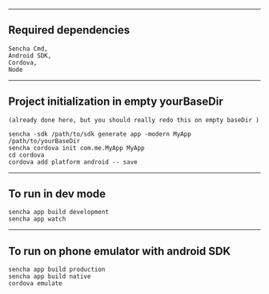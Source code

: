 
----------------------------------------
<h2>Required dependencies</h2>

    Sencha Cmd, 
    Android SDK, 
    Cordova,
    Node

----------------------------------------
<h2>Project initialization in empty yourBaseDir</h2>
    
    (already done here, but you should really redo this on empty baseDir )

    sencha -sdk /path/to/sdk generate app -modern MyApp /path/to/yourBaseDir
    sencha cordova init com.me.MyApp MyApp
    cd cordova
    cordova add platform android -- save

----------------------------------------
<h2>To run in dev mode</h2>

    sencha app build development
    sencha app watch

--------------------------------------
<h2>To run on phone emulator with android SDK</h2>
    
    sencha app build production
    sencha app build native
    cordova emulate
